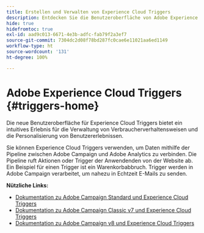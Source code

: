 ```yaml
---
title: Erstellen und Verwalten von Experience Cloud Triggers
description: Entdecken Sie die Benutzeroberfläche von Adobe Experience Cloud Triggers
hide: true
hidefromtoc: true
exl-id: aad9c013-6671-4e3b-adfc-fab79f2a3ef7
source-git-commit: 7304dc2d08f78bd287fc0cae6e11021aa6ed1149
workflow-type: ht
source-wordcount: '131'
ht-degree: 100%

---
```


# Adobe Experience Cloud Triggers {#triggers-home}

Die neue Benutzeroberfläche für Experience Cloud Triggers bietet ein intuitives Erlebnis für die Verwaltung von Verbraucherverhaltensweisen und die Personalisierung von Benutzererlebnissen.

Sie können Experience Cloud Triggers verwenden, um Daten mithilfe der Pipeline zwischen Adobe Campaign und Adobe Analytics zu verbinden. Die Pipeline ruft Aktionen oder Trigger der Anwendenden von der Website ab. Ein Beispiel für einen Trigger ist ein Warenkorbabbruch. Trigger werden in Adobe Campaign verarbeitet, um nahezu in Echtzeit E-Mails zu senden.


**Nützliche Links:**

* [Dokumentation zu Adobe Campaign Standard und Experience Cloud Triggers](https://experienceleague.adobe.com/docs/campaign-standard/using/integrating-with-adobe-cloud/working-with-campaign-and-triggers/about-adobe-experience-cloud-triggers.html?lang=de)
* [Dokumentation zu Adobe Campaign Classic v7 und Experience Cloud Triggers](https://experienceleague.adobe.com/docs/campaign-classic/using/integrating-with-adobe-experience-cloud/experience-triggers/about-triggers.html?lang=de)
* [Dokumentation zu Adobe Campaign v8 und Experience Cloud Triggers](https://experienceleague.adobe.com/docs/campaign/campaign-v8/connect/ac-triggers.html?lang=de)
